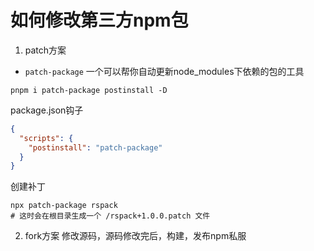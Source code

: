# 如何修改第三方npm包

1. patch方案
  - `patch-package` 一个可以帮你自动更新node_modules下依赖的包的工具
```shell
pnpm i patch-package postinstall -D
```
package.json钩子
```json
{
  "scripts": {
    "postinstall": "patch-package"
  }
}
```
创建补丁
```shell
npx patch-package rspack
# 这时会在根目录生成一个 /rspack+1.0.0.patch 文件

```

2. fork方案
修改源码，源码修改完后，构建，发布npm私服

